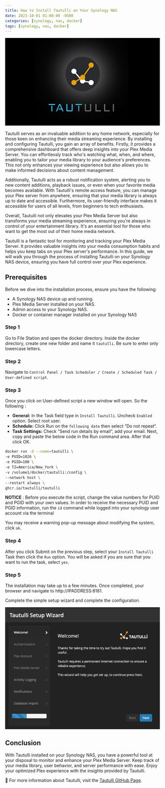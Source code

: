 ```yaml
---
title: How to Install Tautulli on Your Synology NAS
date: 2023-10-01 01:00:00 -0500
categories: [synology, nas, docker]
tags: [synology, nas, docker]
---
```


![How to Install Tautulli on Your Synology NAS](/assets/img/posts/2023/tautulli_config_synology_nas/tautulli_config_synology_nas1.png)


Tautulli serves as an invaluable addition to any home network, especially for those keen on enhancing their media streaming experience. By installing and configuring Tautulli, you gain an array of benefits. Firstly, it provides a comprehensive dashboard that offers deep insights into your Plex Media Server. You can effortlessly track who's watching what, when, and where, enabling you to tailor your media library to your audience's preferences. This not only enhances your viewing experience but also allows you to make informed decisions about content management.

Additionally, Tautulli acts as a robust notification system, alerting you to new content additions, playback issues, or even when your favorite media becomes available. With Tautulli's remote access feature, you can manage your Plex server from anywhere, ensuring that your media library is always up to date and accessible. Furthermore, its user-friendly interface makes it accessible for users of all levels, from beginners to tech enthusiasts.

Overall, Tautulli not only elevates your Plex Media Server but also transforms your media streaming experience, ensuring you're always in control of your entertainment library. It's an essential tool for those who want to get the most out of their home media network.

Tautulli is a fantastic tool for monitoring and tracking your Plex Media Server. It provides valuable insights into your media consumption habits and helps you keep tabs on your Plex server's performance. In this guide, we will walk you through the process of installing Tautulli on your Synology NAS device, ensuring you have full control over your Plex experience.

## Prerequisites
Before we dive into the installation process, ensure you have the following:

- A Synology NAS device up and running.
- Plex Media Server installed on your NAS.
- Admin access to your Synology NAS.
- Docker or container manager installed on your Synology NAS


### Step 1

Go to File Station and open the docker directory. Inside the docker directory, create one new folder and name it `tautulli`.  Be sure to enter only lowercase letters.

### Step 2

Navigate to `Control Panel / Task Scheduler / Create / Scheduled Task / User-defined script`. 

### Step 3

Once you click on User-defined script a new window will open. So the following : 

- **General:** In the Task field type in `Install Tautulli`. Uncheck `Enabled` option. Select root user.
- **Schedule:** Click Run on the `following date` then select “Do not repeat“.
- **Task Settings:** Check “Send run details by email“, add your email. Next, copy and paste the below code in the Run command area. After that click OK.

```bash
docker run -d --name=tautulli \
-e PUID=1026 \
-e PGID=100 \
-e TZ=America/New_York \
-v /volume1/docker/tautulli:/config \
--network host \
--restart always \
ghcr.io/tautulli/tautulli
```

**NOTICE** : Before you execute the script, change the value numbers for PUID and PGID with your own values. In order to receive the necessary PUID and PGID information, run the `id` command while logged into your synology user account via the terminal

You may receive a warning pop-up message about modifying the system, click `ok`.

### Step 4 

After you click Submit on the previous step, select your `Install Tautulli` Task then click the `Run` option. You will be asked if you are sure that you want to run the task, select `yes`.

### Step 5

The installation may take up to a few minutes. Once completed, your browser and navigate to http://IPADDRESS:8181.

Complete the simple setup wizard and complete the configuration.

![How to Install Tautulli on Your Synology NAS](/assets/img/posts/2023/tautulli_config_synology_nas/tautulli_config_synology_nas2.png)


## Conclusion

With Tautulli installed on your Synology NAS, you have a powerful tool at your disposal to monitor and enhance your Plex Media Server. Keep track of your media library, user behavior, and server performance with ease. Enjoy your optimized Plex experience with the insights provided by Tautulli.

📝 For more information about Tautulli, visit the [Tautulli GitHub Page](https://github.com/Tautulli/Tautulli).